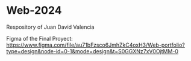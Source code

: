 # Web-2024
Respository of Juan David Valencia


Figma of the Final Proyect: https://www.figma.com/file/au71bFzsco6JmhZkC4oxH3/Web-portfolio?type=design&node-id=0-1&mode=design&t=S0GGXNz7xV0OjtMM-0
